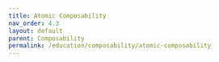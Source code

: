 ```yaml
---
title: Atomic Composability
nav_order: 4.3
layout: default
parent: Composability
permalink: /education/composability/atomic-composability
---
```


